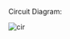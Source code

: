 Circuit Diagram:

![cir](https://user-images.githubusercontent.com/94520197/144263355-fcd780f7-497f-4332-9429-9328d7eb15f3.jpg)
